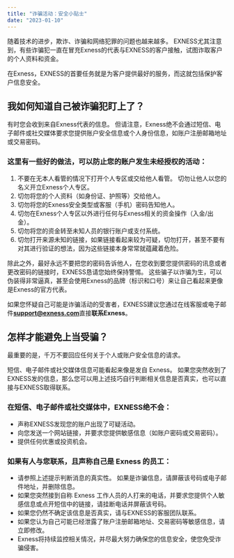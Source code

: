 ```yaml
---
title: "诈骗活动：安全小贴士"
date: "2023-01-10"
---
```


随着技术的进步，欺诈、诈骗和网络犯罪的问题也越来越多。 EXNESS尤其注意到，有些诈骗犯一直在冒充Exness的代表与EXNESS的客户接触，试图诈取客户的个人资料和资金。

在Exness，EXNESS的首要任务就是为客户提供最好的服务，而这就包括保护客户信息安全。

## **我如何知道自己被诈骗犯盯上了？**

有时您会收到来自Exness代表的信息。 但请注意，Exness绝不会通过短信、电子邮件或社交媒体要求您提供账户安全信息或个人身份信息，如账户注册邮箱地址或交易密码。

### 这里有一些好的做法，可以防止您的账户发生未经授权的活动：

1. 不要在无本人看管的情况下打开个人专区或交给他人看管。 切勿让他人以您的名义开立Exness个人专区。
2. 切勿将您的个人资料（如身份证、护照等）交给他人。
3. 切勿将您的Exness安全类型或客服（手机）密码告知他人。
4. 切勿在Exness个人专区以外进行任何与Exness相关的资金操作（入金/出金）。
5. 切勿将您的资金转至未知人员的银行账户或支付系统。
6. 切勿打开来源未知的链接，如果链接看起来较为可疑，切勿打开，甚至不要有对其进行验证的想法，因为这些链接本身常常就蕴藏着危险。

除此之外，最好永远不要把您的密码告诉他人，在您收到要您提供密码的讯息或者更改密码的链接时，EXNESS恳请您始终保持警惕。 这些骗子以诈骗为生，可以伪装得非常逼真，甚至会使用Exness的品牌（标识和口号）来让自己看起来更像是Exness的官方代表。

如果您怀疑自己可能是诈骗活动的受害者，EXNESS建议您通过在线客服或电子邮件**support@exness.com**直接**联系Exness**。

## **怎样才能避免上当受骗？**

最重要的是，千万不要回应任何关于个人或账户安全信息的请求。

短信、电子邮件或社交媒体信息可能看起来像是发自 Exness。 如果您突然收到了EXNESS发的信息，那么您可以用上述技巧自行判断相关信息是否真实，也可以直接与EXNESS取得联系。

### 在短信、电子邮件或社交媒体中，EXNESS绝不会：

- 声称EXNESS发现您的账户出现了可疑活动。
- 向您发送一个网站链接，并要求您提供敏感信息（如账户密码或交易密码）。
- 提供任何优惠或投资机会。

### 如果有人与您联系，且声称自己是 Exness 的员工：

- 请参照上述提示判断消息的真实性。 如果是诈骗信息，请屏蔽该号码或电子邮件地址，并删除信息。
- 如果您突然接到自称 Exness 工作人员的人打来的电话，并要求您提供个人敏感信息或点开短信中的链接，请挂断电话并屏蔽该号码。
- 如果您仍然不确定该信息是否真实，请与EXNESS的客服团队联系。
- 如果您认为自己可能已经泄露了账户注册邮箱地址、交易密码等敏感信息，请立即修改。
- Exness将持续监控相关情况，并尽最大努力确保您的信息安全，使您免受诈骗侵害。
